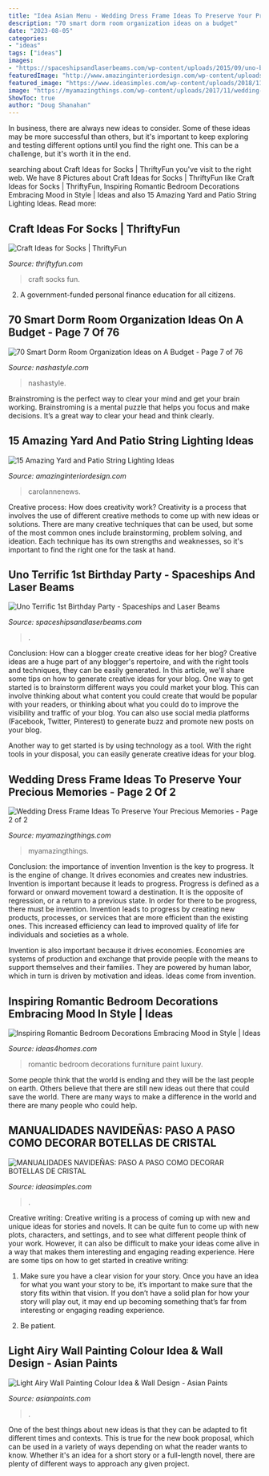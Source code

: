 ```yaml
---
title: "Idea Asian Menu - Wedding Dress Frame Ideas To Preserve Your Precious Memories"
description: "70 smart dorm room organization ideas on a budget"
date: "2023-08-05"
categories:
- "ideas"
tags: ["ideas"]
images:
- "https://spaceshipsandlaserbeams.com/wp-content/uploads/2015/09/uno-birthday-party-ideas.jpg"
featuredImage: "http://www.amazinginteriordesign.com/wp-content/uploads/2015/05/patio-outdoor-string-lights-woohome-2.jpg"
featured_image: "https://www.ideasimples.com/wp-content/uploads/2018/11/fd6aba7e7b66af866d6bc3f23e2517b5.jpg"
image: "https://myamazingthings.com/wp-content/uploads/2017/11/wedding-dress-display7.jpg"
ShowToc: true
author: "Doug Shanahan"
---
```



In business, there are always new ideas to consider. Some of these ideas may be more successful than others, but it's important to keep exploring and testing different options until you find the right one. This can be a challenge, but it's worth it in the end.

	

		
searching about Craft Ideas for Socks | ThriftyFun you've visit to the right web. We have 8 Pictures about Craft Ideas for Socks | ThriftyFun like Craft Ideas for Socks | ThriftyFun, Inspiring Romantic Bedroom Decorations Embracing Mood in Style | Ideas and also 15 Amazing Yard and Patio String Lighting Ideas. Read more:
		
    
## Craft Ideas For Socks | ThriftyFun

<img loading=lazy src="http://img.thrfun.com/img/019/969/craft_ideas_for_socks_fancy2.jpg" onerror="this.onerror=null;this.src='https://tse1.mm.bing.net/th?id=OIP.tfnam7HheeAvv1pFKTCNvQAAAA&amp;pid=15.1';" alt="Craft Ideas for Socks | ThriftyFun">

_Source: thriftyfun.com_

>craft socks fun. 

	

2. A government-funded personal finance education for all citizens.

    
## 70 Smart Dorm Room Organization Ideas On A Budget - Page 7 Of 76

<img loading=lazy src="https://nashastyle.com/wp-content/uploads/2018/10/70-Smart-Dorm-Room-Organization-Ideas-on-A-Budget-73.jpg" onerror="this.onerror=null;this.src='https://tse1.mm.bing.net/th?id=OIP.f3HEbDLMSfE8mHQeBIkDOAHaJ2&amp;pid=15.1';" alt="70 Smart Dorm Room Organization Ideas on A Budget - Page 7 of 76">

_Source: nashastyle.com_

>nashastyle. 

	

Brainstroming is the perfect way to clear your mind and get your brain working. Brainstroming is a mental puzzle that helps you focus and make decisions. It’s a great way to clear your head and think clearly.

    
## 15 Amazing Yard And Patio String Lighting Ideas

<img loading=lazy src="http://www.amazinginteriordesign.com/wp-content/uploads/2015/05/patio-outdoor-string-lights-woohome-2.jpg" onerror="this.onerror=null;this.src='https://tse3.mm.bing.net/th?id=OIP.nwLJpl-5R8GKK7dN-7zPUgHaLD&amp;pid=15.1';" alt="15 Amazing Yard and Patio String Lighting Ideas">

_Source: amazinginteriordesign.com_

>carolannenews. 

	

Creative process: How does creativity work?
Creativity is a process that involves the use of different creative methods to come up with new ideas or solutions. There are many creative techniques that can be used, but some of the most common ones include brainstorming, problem solving, and ideation. Each technique has its own strengths and weaknesses, so it's important to find the right one for the task at hand.

    
## Uno Terrific 1st Birthday Party - Spaceships And Laser Beams

<img loading=lazy src="https://spaceshipsandlaserbeams.com/wp-content/uploads/2015/09/uno-birthday-party-ideas.jpg" onerror="this.onerror=null;this.src='https://tse1.mm.bing.net/th?id=OIP.hqK4rGpqvacX6IB3VZCt7gHaLH&amp;pid=15.1';" alt="Uno Terrific 1st Birthday Party - Spaceships and Laser Beams">

_Source: spaceshipsandlaserbeams.com_

>. 

	

Conclusion: How can a blogger create creative ideas for her blog?
Creative ideas are a huge part of any blogger's repertoire, and with the right tools and techniques, they can be easily generated. In this article, we'll share some tips on how to generate creative ideas for your blog.
One way to get started is to brainstorm different ways you could market your blog. This can involve thinking about what content you could create that would be popular with your readers, or thinking about what you could do to improve the visibility and traffic of your blog. You can also use social media platforms (Facebook, Twitter, Pinterest) to generate buzz and promote new posts on your blog.

Another way to get started is by using technology as a tool. With the right tools in your disposal, you can easily generate creative ideas for your blog.

    
## Wedding Dress Frame Ideas To Preserve Your Precious Memories - Page 2 Of 2

<img loading=lazy src="https://myamazingthings.com/wp-content/uploads/2017/11/wedding-dress-display7.jpg" onerror="this.onerror=null;this.src='https://tse4.mm.bing.net/th?id=OIP.J2jNFCV6PKDGp2y56DhMlgHaJ4&amp;pid=15.1';" alt="Wedding Dress Frame Ideas To Preserve Your Precious Memories - Page 2 of 2">

_Source: myamazingthings.com_

>myamazingthings. 

	

Conclusion: the importance of invention
Invention is the key to progress. It is the engine of change. It drives economies and creates new industries.
Invention is important because it leads to progress. Progress is defined as a forward or onward movement toward a destination. It is the opposite of regression, or a return to a previous state. In order for there to be progress, there must be invention. Invention leads to progress by creating new products, processes, or services that are more efficient than the existing ones. This increased efficiency can lead to improved quality of life for individuals and societies as a whole.

Invention is also important because it drives economies. Economies are systems of production and exchange that provide people with the means to support themselves and their families. They are powered by human labor, which in turn is driven by motivation and ideas. Ideas come from invention.

    
## Inspiring Romantic Bedroom Decorations Embracing Mood In Style | Ideas

<img loading=lazy src="https://www.ideas4homes.com/wp-content/uploads/2015/12/Luxury-Wall-Paint-in-Romantic-Bedroom-Decorations-with-Best-Furniture-and-Pastel-Accent.jpg" onerror="this.onerror=null;this.src='https://tse4.mm.bing.net/th?id=OIP.0-xJcVkRBZoQF933dJDuzAHaEo&amp;pid=15.1';" alt="Inspiring Romantic Bedroom Decorations Embracing Mood in Style | Ideas">

_Source: ideas4homes.com_

>romantic bedroom decorations furniture paint luxury. 

	

Some people think that the world is ending and they will be the last people on earth. Others believe that there are still new ideas out there that could save the world. There are many ways to make a difference in the world and there are many people who could help.

    
## MANUALIDADES NAVIDEÑAS: PASO A PASO COMO DECORAR BOTELLAS DE CRISTAL

<img loading=lazy src="https://www.ideasimples.com/wp-content/uploads/2018/11/fd6aba7e7b66af866d6bc3f23e2517b5.jpg" onerror="this.onerror=null;this.src='https://tse1.mm.bing.net/th?id=OIP.KTZkDU5zlMalkNeOYJma_AHaJ4&amp;pid=15.1';" alt="MANUALIDADES NAVIDEÑAS: PASO A PASO COMO DECORAR BOTELLAS DE CRISTAL">

_Source: ideasimples.com_

>. 

	

Creative writing:
Creative writing is a process of coming up with new and unique ideas for stories and novels. It can be quite fun to come up with new plots, characters, and settings, and to see what different people think of your work. However, it can also be difficult to make your ideas come alive in a way that makes them interesting and engaging reading experience. Here are some tips on how to get started in creative writing: 
1. Make sure you have a clear vision for your story. Once you have an idea for what you want your story to be, it’s important to make sure that the story fits within that vision. If you don’t have a solid plan for how your story will play out, it may end up becoming something that’s far from interesting or engaging reading experience. 

2. Be patient.

    
## Light Airy Wall Painting Colour Idea &amp; Wall Design - Asian Paints

<img loading=lazy src="https://www.asianpaints.com/content/dam/asian_paints/idea-gallery/light-airy-palette2-asian-paints.png" onerror="this.onerror=null;this.src='https://tse1.mm.bing.net/th?id=OIP.tK_h_2i8WEMQI0E4ho37wQHaFA&amp;pid=15.1';" alt="Light Airy Wall Painting Colour Idea &amp; Wall Design - Asian Paints">

_Source: asianpaints.com_

>. 

	

One of the best things about new ideas is that they can be adapted to fit different times and contexts. This is true for the new book proposal, which can be used in a variety of ways depending on what the reader wants to know. Whether it's an idea for a short story or a full-length novel, there are plenty of different ways to approach any given project.

